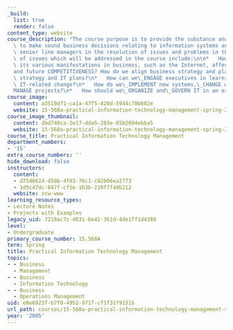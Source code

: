 ```yaml
---
_build:
  list: true
  render: false
content_type: website
course_description: "The course purpose is to provide the substance and skill necessary\
  \ to make sound business decisions relating to information systems and to work with\
  \ senior line managers in the resolution of issues and problems in this area. Categories\
  \ of issues which will be addressed in the course include:\n\n*   How do IT and\
  \ its various manifestations in business, such as the Internet, affect current\_\
  and future COMPETITIVENESS? How do we align business strategy and plans with IT\
  \ strategy and IT plans?\n*   How can we\_ENGAGE executives in learning and leading\
  \ IT-related change?\n*   How do we\_IMPLEMENT new systems,\_CHANGE work behavior,\_\
  MANAGE projects?\n*   How should we\_ORGANIZE and\_GOVERN IT in an organization?\n"
course_image:
  content: a3519df1-ca1a-47f5-420d-5944c78b602e
  website: 15-568a-practical-information-technology-management-spring-2005
course_image_thumbnail:
  content: dbd748ca-3e17-dda5-283e-85b2094ebba5
  website: 15-568a-practical-information-technology-management-spring-2005
course_title: Practical Information Technology Management
department_numbers:
- '15'
extra_course_numbers: ''
hide_download: false
instructors:
  content:
  - d7546624-d50b-4f83-76c1-c82b06ea2773
  - 1d5c47dc-847f-cf5e-1b3b-210f7f48b212
  website: ocw-www
learning_resource_types:
- Lecture Notes
- Projects with Examples
legacy_uid: 7218ac7c-d031-be42-361d-4de1ff1d4380
level:
- Undergraduate
primary_course_number: 15.568A
term: Spring
title: Practical Information Technology Management
topics:
- - Business
  - Management
- - Business
  - Information Technology
- - Business
  - Operations Management
uid: e8e6923f-b7f0-4952-9717-cf1f31f9151b
url_path: courses/15-568a-practical-information-technology-management-spring-2005
year: '2005'
---
```

